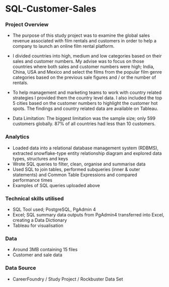 # SQL-Customer-Sales

### Project Overview

- The purpose of this study project was to examine the global sales revenue associated with film rentals and customers in order to help a company to launch an online film rental platform.

- I divided countries into high, medium and low categories based on their sales and customer numbers. My advise was to focus on those countries where both sales and customer numbers were high; India, China, USA and Mexico and select the films from the popular film genre categories based on the previous sale figures and / or the number of rentals. 

- To help management and marketing teams to work with country related strategies I provided them the country level data. I also included the top 5 cities based on the customer numbers to highlight the customer hot spots. The findings and country related data are available on Tableau.  

- Data Limitation: The biggest limitation was the sample size; only 599 customers globally. 87% of all countries had less than 10 customers. 

### Analytics
- Loaded data into a relational database management system (RDBMS), extracted snowflake-type entity relationship diagram and explored data types, structures and keys
- Wrote SQL queries to filter, clean, organise and summarise data
- Used SQL to join tables, performed subqueries (inner & outer statements) and Common Table Expressions and compared performance times
- Examples of SQL queries uploaded above

### Technical skills utilised
- SQL Tool used; PostgreSQL, PgAdmin 4 
- Excel; SQL summary data outputs from PgAdmin4 transferred into Excel, creating a Data Dictionary
- Tableau for visualisation

### Data
- Around 3MB containing 15 files
- Customer and sale data

### Data Source
- CareerFoundry / Study Project / Rockbuster Data Set 
